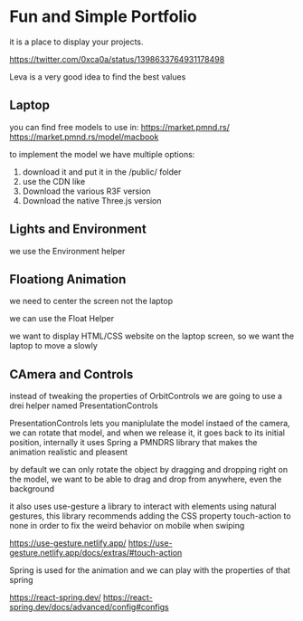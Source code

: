 # Fun and Simple Portfolio
it is a place to display your projects.

https://twitter.com/0xca0a/status/1398633764931178498

Leva is a very good idea to find the best values 

## Laptop

you can find free models  to use in: 
https://market.pmnd.rs/
https://market.pmnd.rs/model/macbook

to implement the model we have multiple options:
 1. download it and put it in the /public/ folder
 2. use the CDN like 
 3. Download the various R3F version
 4. Download the native Three.js version

## Lights and Environment
we use the Environment helper

## Floationg Animation
we need to center the screen not the laptop 

we can use the Float Helper

we want to display HTML/CSS website on the laptop screen, so we want the laptop to move a slowly

## CAmera and Controls
instead of tweaking the properties of OrbitControls we are going to use a drei helper named PresentationControls

PresentationControls lets you maniplulate the model instaed of the camera, we can rotate that model, and when we release it, it goes back to its initial position, internally it uses Spring a PMNDRS library that makes the animation realistic and pleasent 

by default we can only rotate the object by dragging and dropping right on the model, we want to be able to drag and drop from anywhere, even the background

it also uses use-gesture a library to interact with elements using natural gestures, this library recommends adding the CSS property touch-action to none in order to fix the weird behavior on mobile when swiping

https://use-gesture.netlify.app/
https://use-gesture.netlify.app/docs/extras/#touch-action
 
Spring is used for the animation and we can play with the properties of that spring  

https://react-spring.dev/
https://react-spring.dev/docs/advanced/config#configs
